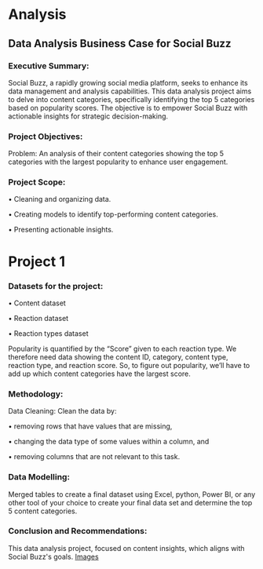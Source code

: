 # Analysis

## Data Analysis Business Case for Social Buzz
### Executive Summary:
Social Buzz, a rapidly growing social media platform, seeks to enhance its data management and analysis capabilities. This data analysis project aims to delve into content categories, specifically identifying the top 5 categories based on popularity scores. The objective is to empower Social Buzz with actionable insights for strategic decision-making.
### Project Objectives:
Problem: An analysis of their content categories showing the top 5 categories with the largest popularity to enhance user engagement.
### Project Scope:
•	Cleaning and organizing data.

•	Creating models to identify top-performing content categories.

•	Presenting actionable insights.
# Project 1
### Datasets for the project:
•	Content dataset

•	Reaction dataset

•	Reaction types dataset

Popularity is quantified by the “Score” given to each reaction type. We therefore need data showing the content ID, category, content type, reaction type, and reaction score. So, to figure out popularity, we’ll have to add up which content categories have the largest score.
### Methodology:
Data Cleaning: Clean the data by:

•	removing rows that have values that are missing,

•	changing the data type of some values within a column, and

•	removing columns that are not relevant to this task.

### Data Modelling: 
Merged tables to create a final dataset using Excel, python, Power BI, or any other tool of your choice to create your final data set and determine the top 5 content categories.
### Conclusion and Recommendations:
This data analysis project, focused on content insights, which aligns with Social Buzz's goals. 
[Images]()
